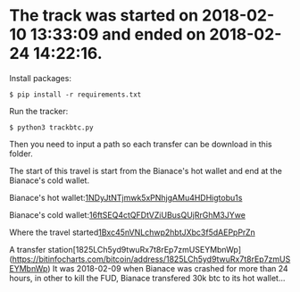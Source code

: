# The track was started on 2018-02-10 13:33:09 and ended on 2018-02-24 14:22:16.
Install packages:
```
$ pip install -r requirements.txt
```
Run the tracker:
```
$ python3 trackbtc.py
```
Then you need to input a path so each transfer can be download in this folder.

The start of this travel is start from the Bianace's hot wallet and end at the Bianace's cold wallet.

Bianace's hot wallet:[1NDyJtNTjmwk5xPNhjgAMu4HDHigtobu1s](https://bitinfocharts.com/bitcoin/address/1NDyJtNTjmwk5xPNhjgAMu4HDHigtobu1s)

Bianace's cold wallet:[16ftSEQ4ctQFDtVZiUBusQUjRrGhM3JYwe](https://bitinfocharts.com/bitcoin/address/16ftSEQ4ctQFDtVZiUBusQUjRrGhM3JYwe)

Where the travel started[1Bxc45nVNLchwp2hbtJXbc3f5dAEPpPrZn](https://bitinfocharts.com/bitcoin/address/1Bxc45nVNLchwp2hbtJXbc3f5dAEPpPrZn)

A transfer station[1825LCh5yd9twuRx7t8rEp7zmUSEYMbnWp]
(https://bitinfocharts.com/bitcoin/address/1825LCh5yd9twuRx7t8rEp7zmUSEYMbnWp)
It was 2018-02-09 when Bianace was crashed for more than 24 hours, in other to kill the FUD, Bianace transfered 30k btc to its hot wallet...
